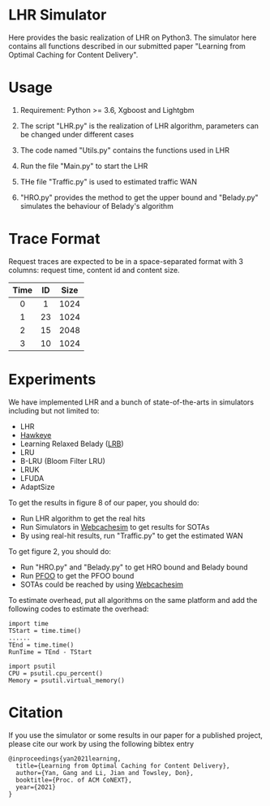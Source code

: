 # LHR Simulator
Here provides the basic realization of LHR on Python3. The simulator here contains all functions described in our submitted paper "Learning from Optimal Caching for Content Delivery".


# Usage
1. Requirement: Python >= 3.6, Xgboost and Lightgbm

2. The script "LHR.py" is the realization of LHR algorithm, parameters can be changed under different cases

3. The code named "Utils.py" contains the functions used in LHR

4. Run the file "Main.py" to start the LHR

5. THe file "Traffic.py" is used to estimated traffic WAN

6. "HRO.py" provides the method to get the upper bound and "Belady.py" simulates the behaviour of Belady's algorithm

# Trace Format
Request traces are expected to be in a space-separated format with 3 columns: request time, content id and content size.

| Time | ID | Size |
|:----:|:----:|:----:|
| 0 | 1 | 1024 |
| 1 | 23 | 1024 |
| 2 | 15 | 2048 |
| 3 | 10 | 1024 |


# Experiments
We have implemented LHR and a bunch of state-of-the-arts in simulators including but not limited to:
- LHR
- [Hawkeye](https://ieeexplore.ieee.org/document/7551384/) 
- Learning Relaxed Belady ([LRB](https://www.usenix.org/conference/nsdi20/accepted-papers))
- LRU
- B-LRU (Bloom Filter LRU)
- LRUK
- LFUDA
- AdaptSize

To get the results in figure 8 of our paper, you should do:
- Run LHR algorithm to get the real hits
- Run Simulators in [Webcachesim](https://github.com/sunnyszy/lrb) to get results for SOTAs
- By using real-hit results, run "Traffic.py" to get the estimated WAN


To get figure 2, you should do:
- Run "HRO.py" and "Belady.py" to get HRO bound and Belady bound
- Run [PFOO](https://github.com/dasebe/optimalwebcaching) to get the PFOO bound
- SOTAs could be reached by using [Webcachesim](https://github.com/sunnyszy/lrb)

To estimate overhead, put all algorithms on the same platform and add the following codes to estimate the overhead:
```
import time
TStart = time.time()
......
TEnd = time.time()
RunTime = TEnd - TStart

import psutil
CPU = psutil.cpu_percent()
Memory = psutil.virtual_memory()
```

# Citation
If you use the simulator or some results in our paper for a published project, please cite our work by using the following bibtex entry

```
@inproceedings{yan2021learning,
  title={Learning from Optimal Caching for Content Delivery},
  author={Yan, Gang and Li, Jian and Towsley, Don},
  booktitle={Proc. of ACM CoNEXT},
  year={2021}
}
```





